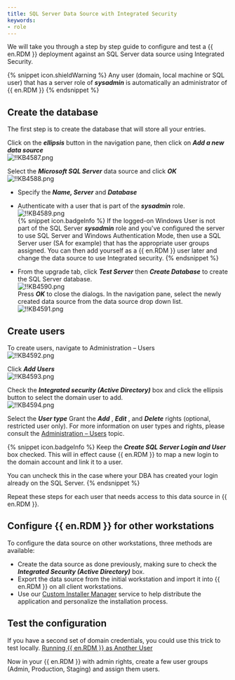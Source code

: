 ```yaml
---
title: SQL Server Data Source with Integrated Security
keywords:
- role
---
```

We will take you through a step by step guide to configure and test a {{ en.RDM }} deployment against an SQL Server data source using Integrated Security.  

{% snippet icon.shieldWarning %}
Any user (domain, local machine or SQL user) that has a server role of ***sysadmin*** is automatically an administrator of {{ en.RDM }}
{% endsnippet %}

## Create the database

The first step is to create the database that will store all your entries.

Click on the ***ellipsis*** button in the navigation pane, then click on ***Add a new data source***  
![!!KB4587.png](https://webdevolutions.azureedge.net/docs/en/kb/KB4587.png)  

Select the ***Microsoft SQL Server*** data source and click ***OK***  
![!!KB4588.png](https://webdevolutions.azureedge.net/docs/en/kb/KB4588.png)  

- Specify the ***Name, Server*** and ***Database***  
- Authenticate with a user that is part of the ***sysadmin*** role.  
![!!KB4589.png](https://webdevolutions.azureedge.net/docs/en/kb/KB4589.png)  
{% snippet icon.badgeInfo %}
If the logged-on Windows User is not part of the SQL Server ***sysadmin*** role and you've configured the server to use SQL Server and Windows Authentication Mode, then use a SQL Server user (SA for example) that has the appropriate user groups assigned. You can then add yourself as a {{ en.RDM }} user later and change the data source to use Integrated security.
{% endsnippet %}  

- From the upgrade tab, click ***Test Server*** then ***Create Database*** to create the SQL Server database.  
![!!KB4590.png](https://webdevolutions.azureedge.net/docs/en/kb/KB4590.png)  
Press ***OK*** to close the dialogs. In the navigation pane, select the newly created data source from the data source drop down list.  
![!!KB4591.png](https://webdevolutions.azureedge.net/docs/en/kb/KB4591.png)

## Create users

To create users, navigate to Administration – Users  
![!!KB4592.png](https://webdevolutions.azureedge.net/docs/en/kb/KB4592.png)  

Click ***Add Users***  
![!!KB4593.png](https://webdevolutions.azureedge.net/docs/en/kb/KB4593.png)  

Check the ***Integrated security (Active Directory)*** box and click the ellipsis button to select the domain user to add.  
![!!KB4594.png](https://webdevolutions.azureedge.net/docs/en/kb/KB4594.png)  

Select the ***User type*** Grant the ***Add*** , ***Edit*** , and ***Delete*** rights (optional, restricted user only). For more information on user types and rights, please consult the [Administration – Users](https://helprdm.devolutions.net/administration_usermanagement.html) topic.  

{% snippet icon.badgeInfo %}
Keep the ***Create SQL Server Login and User*** box checked. This will in effect cause {{ en.RDM }} to map a new login to the domain account and link it to a user.  

You can uncheck this in the case where your DBA has created your login already on the SQL Server.
{% endsnippet %}

Repeat these steps for each user that needs access to this data source in {{ en.RDM }}.

## Configure {{ en.RDM }} for other workstations

To configure the data source on other workstations, three methods are available:  

- Create the data source as done previously, making sure to check the ***Integrated Security (Active Directory)*** box.  
- Export the data source from the initial workstation and import it into {{ en.RDM }} on all client workstations.  
- Use our [Custom Installer Manager](https://helprdm.devolutions.net/installation_custominstallerservice.html) service to help distribute the application and personalize the installation process.  

## Test the configuration

If you have a second set of domain credentials, you could use this trick to test locally. [Running {{ en.RDM }} as Another User](/kb/remote-desktop-manager/how-to-articles/running-rdm-as-another-user/)  

Now in your {{ en.RDM }} with admin rights, create a few user groups (Admin, Production, Staging) and assign them users.